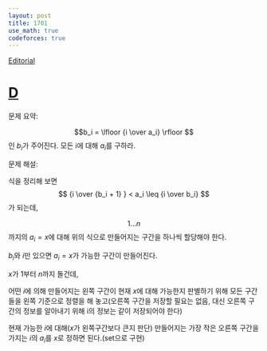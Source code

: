 ```yaml
---
layout: post
title: 1701
use_math: true
codeforces: true
---
```

[Editorial](https://codeforces.com/blog/entry/104671)
# [D](https://codeforces.com/contest/1701/problem/D)

문제 요약: 

$$b_i = \lfloor {i \over a_i} \rfloor $$인 $b_i$가 주어진다. 모든 i에 대해 $a_i$를 구하라.

문제 해설: 

식을 정리해 보면 $$ {i \over {b_i + 1} } < a_i \leq {i \over b_i} $$ 가 되는데, 

$$1 ... n$$까지의 $a_i=x$에 대해 위의 식으로 만들어지는 구간을 하나씩 할당해야 한다.

$b_i$와 $i$만 있으면 $a_i=x$가 가능한 구간이 만들어진다.

$x$가 1부터 $n$까지 돌건데, 

어떤 $i$에 의해 만들어지는 왼쪽 구간이 현재 $x$에 대해 가능한지 판별하기 위해 모든 구간들을 왼쪽 기준으로 정렬을 해 놓고(오른쪽 구간을 저장할 필요는 없음, 대신 오른쪽 구간의 정보를 알아내기 위해 i의 정보는 같이 저장되어야 한다)

현재 가능한 $i$에 대해($x$가 왼쪽구간보다 큰지 판단) 만들어지는 가장 작은 오른쪽 구간을 가지는 $i$의 $a_i$를 $x$로 정하면 된다.(set으로 구현)